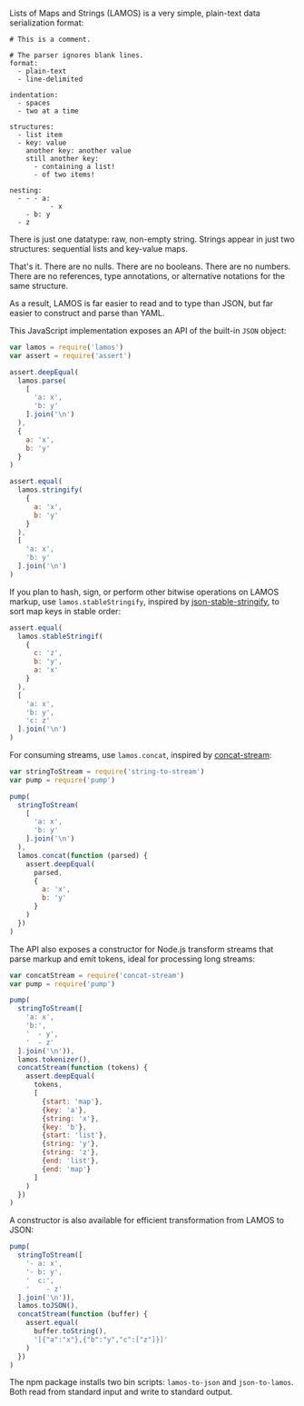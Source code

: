 Lists of Maps and Strings (LAMOS) is a very simple, plain-text data serialization format:

```lamos
# This is a comment.

# The parser ignores blank lines.
format:
  - plain-text
  - line-delimited

indentation:
  - spaces
  - two at a time

structures:
  - list item
  - key: value
    another key: another value
    still another key:
      - containing a list!
      - of two items!

nesting:
  - - - a:
          - x
    - b: y
  - z
```

There is just one datatype: raw, non-empty string.  Strings appear in just two structures: sequential lists and key-value maps.

That's it.  There are no nulls.  There are no booleans.  There are no numbers.  There are no references, type annotations, or alternative notations for the same structure.

As a result, LAMOS is far easier to read and to type than JSON, but far easier to construct and parse than YAML.

This JavaScript implementation exposes an API of the built-in `JSON` object:

```javascript
var lamos = require('lamos')
var assert = require('assert')

assert.deepEqual(
  lamos.parse(
    [
      'a: x',
      'b: y'
    ].join('\n')
  ),
  {
    a: 'x',
    b: 'y'
  }
)

assert.equal(
  lamos.stringify(
    {
      a: 'x',
      b: 'y'
    }
  ),
  [
    'a: x',
    'b: y'
  ].join('\n')
)
```

If you plan to hash, sign, or perform other bitwise operations on LAMOS markup, use `lamos.stableStringify`, inspired by [json-stable-stringify](https://www.npmjs.com/package/json-stable-stringify), to sort map keys in stable order:

```javascript
assert.equal(
  lamos.stableStringif(
    {
      c: 'z',
      b: 'y',
      a: 'x'
    }
  ),
  [
    'a: x',
    'b: y',
    'c: z'
  ].join('\n')
)
```

For consuming streams, use `lamos.concat`, inspired by [concat-stream](https://www.npmjs.com/package/concat-stream):

```javascript
var stringToStream = require('string-to-stream')
var pump = require('pump')

pump(
  stringToStream(
    [
      'a: x',
      'b: y'
    ].join('\n')
  ),
  lamos.concat(function (parsed) {
    assert.deepEqual(
      parsed,
      {
        a: 'x',
        b: 'y'
      }
    )
  })
)
```

The API also exposes a constructor for Node.js transform streams that parse markup and emit tokens, ideal for processing long streams:

```javascript
var concatStream = require('concat-stream')
var pump = require('pump')

pump(
  stringToStream([
    'a: x',
    'b:',
    '  - y',
    '  - z'
  ].join('\n')),
  lamos.tokenizer(),
  concatStream(function (tokens) {
    assert.deepEqual(
      tokens,
      [
        {start: 'map'},
        {key: 'a'},
        {string: 'x'},
        {key: 'b'},
        {start: 'list'},
        {string: 'y'},
        {string: 'z'},
        {end: 'list'},
        {end: 'map'}
      ]
    )
  })
)
```

A constructor is also available for efficient transformation from LAMOS to JSON:

```javascript
pump(
  stringToStream([
    '- a: x',
    '- b: y',
    '  c:',
    '    - z'
  ].join('\n')),
  lamos.toJSON(),
  concatStream(function (buffer) {
    assert.equal(
      buffer.toString(),
      '[{"a":"x"},{"b":"y","c":["z"]}]'
    )
  })
)
```

The npm package installs two bin scripts: `lamos-to-json` and `json-to-lamos`.  Both read from standard input and write to standard output.
